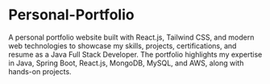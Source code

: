 # Personal-Portfolio
A personal portfolio website built with React.js, Tailwind CSS, and modern web technologies to showcase my skills, projects, certifications, and resume as a Java Full Stack Developer. The portfolio highlights my expertise in Java, Spring Boot, React.js, MongoDB, MySQL, and AWS, along with hands-on projects.
